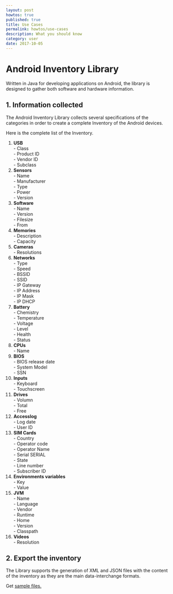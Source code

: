 ```yaml
---
layout: post
howtos: true
published: true
title: Use Cases
permalink: howtos/use-cases
description: What you should know
category: user
date: 2017-10-05
---
```

# Android Inventory Library

Written in Java for developing applications on Android, the library is designed to gather both software and hardware information.

## 1. Information collected

The Android Inventory Library collects several specifications of the categories in order to create a complete Inventory of the Android devices.

Here is the complete list of the Inventory.

<ol class="list-items">
            <!-- USB -->
            <li class="list-items-row">
              <div class="row" data-toggle="collapse" aria-expanded="false" data-target="#list-item-usb">
                <i class="glyph glyph-add"></i>
                <i class="glyph glyph-remove"></i>
                <strong>USB</strong>
              </div>
              <div class="collapse" id="list-item-usb">
                <div class="row">
                  <div class="col-md-24">
                    - Class
                  </div>
                  <div class="col-md-24">
                    - Product ID
                  </div>
                  <div class="col-md-24">
                    - Vendor ID
                  </div>
                  <div class="col-md-24">
                    - Subclass
                  </div>
                </div>
              </div>
            </li>
            <!-- Sensors -->
            <li class="list-items-row">
              <div class="row" data-toggle="collapse" aria-expanded="false" data-target="#list-item-sensors">
                <i class="glyph glyph-add"></i>
                <i class="glyph glyph-remove"></i>
                <strong>Sensors</strong>
              </div>
              <div class="collapse" id="list-item-sensors">
                <div class="row">
                  <div class="col-md-24">
                    - Name
                  </div>
                  <div class="col-md-24">
                    - Manufacturer
                  </div>
                  <div class="col-md-24">
                    - Type
                  </div>
                  <div class="col-md-24">
                    - Power
                  </div>
                  <div class="col-md-24">
                    - Version
                  </div>
                </div>
              </div>
            </li>
            <!-- Software -->
            <li class="list-items-row">
              <div class="row" data-toggle="collapse" aria-expanded="false" data-target="#list-item-software">
                <i class="glyph glyph-add"></i>
                <i class="glyph glyph-remove"></i>
                <strong>Software</strong>
              </div>
              <div class="collapse" id="list-item-software">
                <div class="row">
                  <div class="col-md-24">
                    - Name
                  </div>
                  <div class="col-md-24">
                    - Version
                  </div>
                  <div class="col-md-24">
                    - Filesize
                  </div>
                  <div class="col-md-24">
                    - From
                  </div>
                </div>
              </div>
            </li>
            <!-- Memory -->
            <li class="list-items-row">
              <div class="row" data-toggle="collapse" aria-expanded="false" data-target="#list-item-memory">
                <i class="glyph glyph-add"></i>
                <i class="glyph glyph-remove"></i>
                <strong>Memories</strong>
              </div>
              <div class="collapse" id="list-item-memory">
                <div class="row">
                  <div class="col-md-24">
                    - Description
                  </div>
                  <div class="col-md-24">
                    - Capacity
                  </div>
                </div>
              </div>
            </li>
            <!-- Cameras -->
            <li class="list-items-row">
              <div class="row" data-toggle="collapse" aria-expanded="false" data-target="#list-item-camera">
                <i class="glyph glyph-add"></i>
                <i class="glyph glyph-remove"></i>
                <strong>Cameras</strong>
              </div>
              <div class="collapse" id="list-item-camera">
                <div class="row">
                  <div class="col-md-24">
                    - Resolutions
                  </div>
                </div>
              </div>
            </li>
            <!-- Networks -->
            <li class="list-items-row">
              <div class="row" data-toggle="collapse" aria-expanded="false" data-target="#list-item-networks">
                <i class="glyph glyph-add"></i>
                <i class="glyph glyph-remove"></i>
                <strong>Networks</strong>
              </div>
              <div class="collapse" id="list-item-networks">
                <div class="row">
                  <div class="col-md-24">
                    - Type
                  </div>
                  <div class="col-md-24">
                    - Speed
                  </div>
                  <div class="col-md-24">
                    - BSSID
                  </div>
                  <div class="col-md-24">
                    - SSID
                  </div>
                  <div class="col-md-24">
                    - IP Gateway
                  </div>
                  <div class="col-md-24">
                    - IP Address
                  </div>
                  <div class="col-md-24">
                    - IP Mask
                  </div>
                  <div class="col-md-24">
                    - IP DHCP
                  </div>
                </div>
              </div>
            </li>
            <!-- Battery -->
            <li class="list-items-row">
              <div class="row" data-toggle="collapse" aria-expanded="false" data-target="#list-item-battery">
                <i class="glyph glyph-add"></i>
                <i class="glyph glyph-remove"></i>
                <strong>Battery</strong>
              </div>
              <div class="collapse" id="list-item-battery">
                <div class="row">
                  <div class="col-md-24">
                    - Chemistry
                  </div>
                  <div class="col-md-24">
                    - Temperature
                  </div>
                  <div class="col-md-24">
                    - Voltage
                  </div>
                  <div class="col-md-24">
                    - Level
                  </div>
                  <div class="col-md-24">
                    - Health
                  </div>
                  <div class="col-md-24">
                    - Status
                  </div>
                </div>
              </div>
            </li>
            <!-- CPUs -->
            <li class="list-items-row">
              <div class="row" data-toggle="collapse" aria-expanded="false" data-target="#list-item-cpu">
                <i class="glyph glyph-add"></i>
                <i class="glyph glyph-remove"></i>
                <strong>CPUs</strong>
              </div>
              <div class="collapse" id="list-item-cpu">
                <div class="row">
                  <div class="col-md-24">
                    - Name
                  </div>
                </div>
              </div>
            </li>
            <!-- BIOS -->
            <li class="list-items-row">
              <div class="row" data-toggle="collapse" aria-expanded="false" data-target="#list-item-bios">
                <i class="glyph glyph-add"></i>
                <i class="glyph glyph-remove"></i>
                <strong>BIOS</strong>
              </div>
              <div class="collapse" id="list-item-bios">
                <div class="row">
                  <div class="col-md-24">
                    - BIOS release date
                  </div>
                  <div class="col-md-24">
                    - System Model
                  </div>
                  <div class="col-md-24">
                    - SSN
                  </div>
                </div>
              </div>
            </li>
            <!-- Inputs -->
            <li class="list-items-row">
              <div class="row" data-toggle="collapse" aria-expanded="false" data-target="#list-item-inputs">
                <i class="glyph glyph-add"></i>
                <i class="glyph glyph-remove"></i>
                <strong>Inputs</strong>
              </div>
              <div class="collapse" id="list-item-inputs">
                <div class="row">
                  <div class="col-md-24">
                    - Keyboard
                  </div>
                  <div class="col-md-24">
                    - Touchscreen
                  </div>
                </div>
              </div>
            </li>
            <!-- Drives -->
            <li class="list-items-row">
              <div class="row" data-toggle="collapse" aria-expanded="false" data-target="#list-item-drives">
                <i class="glyph glyph-add"></i>
                <i class="glyph glyph-remove"></i>
                <strong>Drives</strong>
              </div>
              <div class="collapse" id="list-item-drives">
                <div class="row">
                  <div class="col-md-24">
                    - Volumn
                  </div>
                  <div class="col-md-24">
                    - Total 
                  </div>
                  <div class="col-md-24">
                    - Free
                  </div>
                </div>
              </div>
            </li>
            <!-- Accesslog -->
            <li class="list-items-row">
              <div class="row" data-toggle="collapse" aria-expanded="false" data-target="#list-item-accesslog">
                <i class="glyph glyph-add"></i>
                <i class="glyph glyph-remove"></i>
                <strong>Accesslog</strong>
              </div>
              <div class="collapse" id="list-item-accesslog">
                <div class="row">
                  <div class="col-md-24">
                    - Log date 
                  </div>
                  <div class="col-md-24">
                    - User ID 
                  </div>
                </div>
              </div>
            </li>
            <!-- SIM Cards -->
            <li class="list-items-row">
              <div class="row" data-toggle="collapse" aria-expanded="false" data-target="#list-item-simcards">
                <i class="glyph glyph-add"></i>
                <i class="glyph glyph-remove"></i>
                <strong>SIM Cards</strong>
              </div>
              <div class="collapse" id="list-item-simcards">
                <div class="row">
                  <div class="col-md-24">
                    - Country
                  </div>
                  <div class="col-md-24">
                    - Operator code
                  </div>
                  <div class="col-md-24">
                    - Operator Name
                  </div>
                  <div class="col-md-24">
                    - Serial SERIAL
                  </div>
                  <div class="col-md-24">
                    - State
                  </div>
                  <div class="col-md-24">
                    - Line number
                  </div>
                  <div class="col-md-24">
                    - Subscriber ID
                  </div>
                </div>
              </div>
            </li>
            <!-- Environments vars -->
            <li class="list-items-row">
              <div class="row" data-toggle="collapse" aria-expanded="false" data-target="#list-item-envs">
                <i class="glyph glyph-add"></i>
                <i class="glyph glyph-remove"></i>
                <strong>Environments variables</strong>
              </div>
              <div class="collapse" id="list-item-envs">
                <div class="row">
                  <div class="col-md-24">
                    - Key
                  </div>
                  <div class="col-md-24">
                    - Value
                  </div>
                </div>
              </div>
            </li>
            <!-- JVM -->
            <li class="list-items-row">
              <div class="row" data-toggle="collapse" aria-expanded="false" data-target="#list-item-jvm">
                <i class="glyph glyph-add"></i>
                <i class="glyph glyph-remove"></i>
                <strong>JVM</strong>
              </div>
              <div class="collapse" id="list-item-jvm">
                <div class="row">
                  <div class="col-md-24">
                    - Name
                  </div>
                  <div class="col-md-24">
                    - Language
                  </div>
                  <div class="col-md-24">
                    - Vendor
                  </div>
                  <div class="col-md-24">
                    - Runtime
                  </div>
                  <div class="col-md-24">
                    - Home
                  </div>
                  <div class="col-md-24">
                    - Version
                  </div>
                  <div class="col-md-24">
                    - Classpath
                  </div>
                </div>
              </div>
            </li>
            <!-- Videos -->
            <li class="list-items-row">
              <div class="row" data-toggle="collapse" aria-expanded="false" data-target="#list-item-videos">
                <i class="glyph glyph-add"></i>
                <i class="glyph glyph-remove"></i>
                <strong>Videos</strong>
              </div>
              <div class="collapse" id="list-item-videos">
                <div class="row">
                  <div class="col-md-24">
                    - Resolution
                  </div>
                </div>
              </div>
            </li>
</ol>

## 2. Export the inventory

The Library supports the generation of XML and JSON files with the content of the inventory as they are the main data-interchange formats.

Get [sample files.](http://flyve.org/android-inventory-library/#samples)
